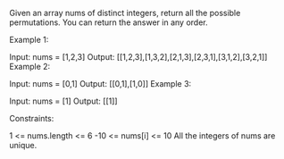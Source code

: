 Given an array nums of distinct integers, return all the possible permutations. You can return the answer in any order.

 

 Example 1:

 Input: nums = [1,2,3]
 Output: [[1,2,3],[1,3,2],[2,1,3],[2,3,1],[3,1,2],[3,2,1]]
 Example 2:

 Input: nums = [0,1]
 Output: [[0,1],[1,0]]
 Example 3:

 Input: nums = [1]
 Output: [[1]]


  Constraints:

  1 <= nums.length <= 6
  -10 <= nums[i] <= 10
  All the integers of nums are unique.
